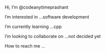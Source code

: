 Hi, I’m @codeanytimeprashant

I’m interested in ...software development

I’m currently learning ...cpp

I’m looking to collaborate on ...not decided yet

How to reach me ...

